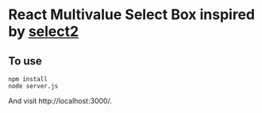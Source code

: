 # React Multivalue Select Box inspired by [select2](http://ivaynberg.github.io/select2/)

## To use

```
npm install
node server.js
```

And visit http://localhost:3000/. 
